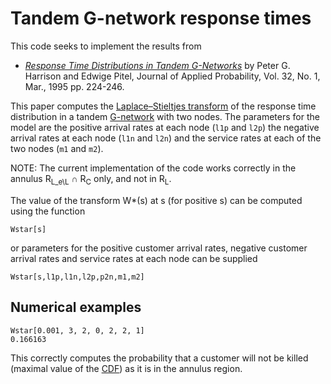 Tandem G-network response times
===============================

This code seeks to implement the results from
* *[Response Time Distributions in Tandem G-Networks](http://www.jstor.org/stable/3214932)* by  Peter G. Harrison and Edwige Pitel, Journal of Applied Probability, Vol. 32, No. 1, Mar., 1995 pp. 224-246.

This paper computes the [Laplace–Stieltjes transform](https://en.wikipedia.org/wiki/Laplace%E2%80%93Stieltjes_transform) of the response time distribution in a tandem [G-network](https://en.wikipedia.org/wiki/G-network) with two nodes. The parameters for the model are the positive arrival rates at each node (``l1p`` and ``l2p``) the negative arrival rates at each node (``l1n`` and ``l2n``) and the service rates at each of the two nodes (``m1`` and ``m2``).

NOTE: The current implementation of the code works correctly in the annulus R<sub>L_e\L</sub> ∩ R<sub>C</sub> only, and not in R<sub>L</sub>.

The value of the transform W*(s) at s (for positive s) can be computed using the function

``Wstar[s]``

or parameters for the positive customer arrival rates, negative customer arrival rates and service rates at each node can be supplied

``Wstar[s,l1p,l1n,l2p,p2n,m1,m2]``

Numerical examples
------------------

```
Wstar[0.001, 3, 2, 0, 2, 2, 1]
0.166163
```

This correctly computes the probability that a customer will not be killed (maximal value of the [CDF](https://en.wikipedia.org/wiki/Cumulative_distribution_function)) as it is in the annulus region.
